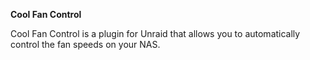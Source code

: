 **Cool Fan Control**

Cool Fan Control is a plugin for Unraid that allows you to automatically control the fan speeds on your NAS.
